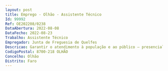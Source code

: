```yaml
--- 
layout: post
title: Emprego - Olhão - Assistente Técnico
Id: 99992
Ref: OE202208/0238
DataAbertura: 2022-08-08
DataFecho: 2022-08-23
Trabalho: Assistente Técnico
Empregador: Junta de Freguesia de Quelfes
Descricao: Garantir o atendimento à população e ao público – presencial e telefónico  proceder ao registo e encaminhamento de expediente e correspondência geral da Junta de Freguesia  assegurar a organização do arquivo geral  proceder à emissão de documentos administrativos – atestados, termos de justificação administrativa, autenticação de documento, registos de canídeos e gatídeos  proceder à gestão do aprovisionamento e economato  gestão de stocks, contratos com empresas externas, receção e registo de requisições internas e entrega dos materiais solicitados  apoiar os processos referentes à contratação pública  realizar a arrecadação das receitas próprias da Freguesia, nomeadamente Taxas e Licenças  executar tarefas inerente aos procedimentos de contabilidade  realização do controlo e escrituração dos movimentos de tesouraria, possibilitando o controlo diário da exatidão de todos os movimentos e dos saldos dos valores em caixa  prestar apoio ao processamento de vencimentos e abonos  remunerações, subsídios, abonos, descontos dos trabalhadores e mapas a remeter às entidades respetivas, descontos de penhoras de vencimentos e pensão de alimentos, e gestão da assiduidade  prestar apoio ao Órgãos Autárquicos da Freguesia de Quelfes  apoiar nas atividades organizadas pela Freguesia  exercício das demais funções que estejam em observância ao conteúdo funcional da carreira e categoria.
CodigoPostal: 8700-218 OLHÃO
Concelho: Olhão
Distrito: Faro
--- 
```

